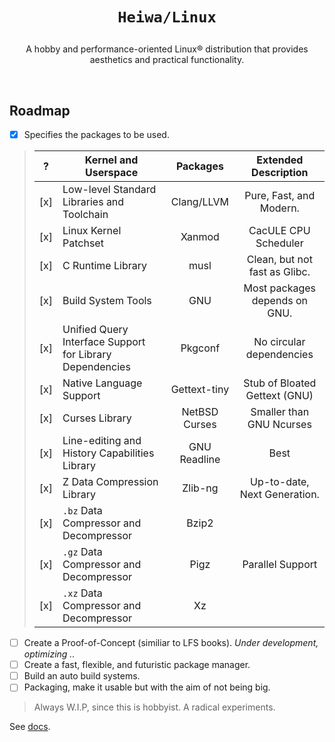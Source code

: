 # <p align="center">`Heiwa/Linux`</p>
<p align="center">A hobby and performance-oriented Linux® distribution that provides aesthetics and practical functionality.</p>

<br>

## Roadmap <img alt="" align="right" src="https://badges.pufler.dev/visits/heiwalinux/heiwa?style=flat-square&label=&color=000000&logo=GitHub&logoColor=white&labelColor=373e4d"/>
- [x] Specifies the packages to be used.
> |  ?  | Kernel and Userspace                                     | Packages                  | Extended Description          |
> |:---:|----------------------------------------------------------|:-------------------------:|:-----------------------------:|
> | [x] | Low-level Standard Libraries and Toolchain               | Clang/LLVM                | Pure, Fast, and Modern.       |
> | [x] | Linux Kernel Patchset                                    | Xanmod                    | CacULE CPU Scheduler          |
> | [x] | C Runtime Library                                        | musl                      | Clean, but not fast as Glibc. |
> | [x] | Build System Tools                                       | GNU                       | Most packages depends on GNU. |
> | [x] | Unified Query Interface Support for Library Dependencies | Pkgconf                   | No circular dependencies      |
> | [x] | Native Language Support                                  | Gettext-tiny              | Stub of Bloated Gettext (GNU) |
> | [x] | Curses Library                                           | NetBSD Curses             | Smaller than GNU Ncurses      |
> | [x] | Line-editing and History Capabilities Library            | GNU Readline              | Best                          |
> | [x] | Z Data Compression Library                               | Zlib-ng                   | Up-to-date, Next Generation.  |
> | [x] | `.bz` Data Compressor and Decompressor                   | Bzip2                     |                               |
> | [x] | `.gz` Data Compressor and Decompressor                   | Pigz                      | Parallel Support              |
> | [x] | `.xz` Data Compressor and Decompressor                   | Xz                        |                               |
- [ ] Create a Proof-of-Concept (similiar to LFS books). *Under development, optimizing ..*
- [ ] Create a fast, flexible, and futuristic package manager.
- [ ] Build an auto build systems.
- [ ] Packaging, make it usable but with the aim of not being big.
> Always W.I.P, since this is hobbyist. A radical experiments.

See [docs](./docs).
